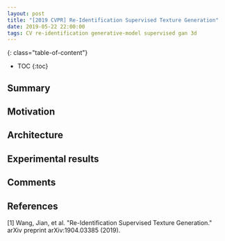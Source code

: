 ```yaml
---
layout: post
title: "[2019 CVPR] Re-Identification Supervised Texture Generation"
date: 2019-05-22 22:00:00
tags: CV re-identification generative-model supervised gan 3d
---
```


<!--more-->

{: class="table-of-content"}
* TOC
{:toc}


## Summary


## Motivation


## Architecture


## Experimental results


## Comments


## References

[1] Wang, Jian, et al. "Re-Identification Supervised Texture Generation." arXiv preprint arXiv:1904.03385 (2019).
